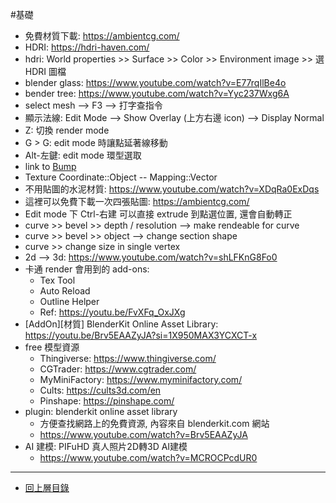 #基礎

- 免費材質下載: https://ambientcg.com/
- HDRI: https://hdri-haven.com/
- hdri: World properties >> Surface >> Color >> Environment image >> 選 HDRI 圖檔
- blender glass: https://www.youtube.com/watch?v=E77rqIlBe4o
- bender tree: https://www.youtube.com/watch?v=Yyc237Wxg6A
- select mesh --> F3 --> 打字查指令
- 顯示法線: Edit Mode --> Show Overlay (上方右邊 icon) --> Display Normal
- Z: 切換 render mode
- G > G: edit mode 時讓點延著線移動
- Alt-左鍵: edit mode 環型選取
- link to [Bump](../材質/Node/Bump.md)
- Texture Coordinate::Object -- Mapping::Vector
- 不用貼圖的水泥材質: https://www.youtube.com/watch?v=XDqRa0ExDqs
- 這裡可以免費下載一次四張貼圖: https://ambientcg.com/
- Edit mode 下 Ctrl-右建 可以直接 extrude 到點選位置, 還會自動轉正
- curve >> bevel >> depth / resolution --> make rendeable for curve
- curve >> bevel >> object --> change section shape
- curve >> change size in single vertex
- 2d --> 3d: https://www.youtube.com/watch?v=shLFKnG8Fo0
- 卡通 render 會用到的 add-ons:
  - Tex Tool
  - Auto Reload
  - Outline Helper
  - Ref: https://youtu.be/FvXFq_OxJXg
- [AddOn][材質] BlenderKit Online Asset Library: https://youtu.be/Brv5EAAZyJA?si=1X950MAX3YCXCT-x
- free 模型資源
  - Thingiverse: https://www.thingiverse.com/
  - CGTrader: https://www.cgtrader.com/
  - MyMiniFactory: https://www.myminifactory.com/
  - Cults: https://cults3d.com/en
  - Pinshape: https://pinshape.com/
- plugin: blenderkit online asset library
  - 方便查找網路上的免費資源, 內容來自 blenderkit.com 網站
  - https://www.youtube.com/watch?v=Brv5EAAZyJA
- AI 建模: PIFuHD 真人照片2D轉3D AI建模
  - https://www.youtube.com/watch?v=MCROCPcdUR0

---

- [回上層目錄](./index.md)
